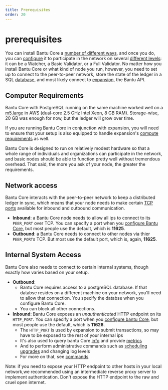 ```yaml
---
title: Prerequisites
order: 20
---
```


# prerequisites

You can install Bantu Core a [number of different ways](installation.md), and once you do, you can [configure](configuring.md) it to participate in the network on several [different levels](index.md#types-of-nodes): it can be a Watcher, a Basic Validator, or a Full Validator. No matter how you install Bantu Core or what kind of node you run, however, you need to set up to connect to the peer-to-peer network, store the state of the ledger in a SQL [database](configuring.md#database), and most likely connect to [expansion](../api/introduction/index.md), the Bantu API.

## Computer Requirements

Bantu Core with PostgreSQL running on the same machine worked well on a [m5.large](https://aws.amazon.com/ec2/instance-types/m5/) in AWS \(dual-core 2.5 GHz Intel Xeon, 8 GB RAM\). Storage-wise, 20 GB was enough for now, but the ledger will grow over time.

If you are running Bantu Core in conjunction with expansion, you will need to ensure that your setup is also equipped to handle expansion's [compute requirements](../run-api-server/prerequisites.md) as well.

Bantu Core is designed to run on relatively modest hardware so that a whole range of individuals and organizations can participate in the network, and basic nodes should be able to function pretty well without tremendous overhead. That said, the more you ask of your node, the greater the requirements.

## Network access

Bantu Core interacts with the peer-to-peer network to keep a distributed ledger in sync, which means that your node needs to make certain [TCP ports](https://en.wikipedia.org/wiki/Transmission_Control_Protocol#TCP_ports) available for inbound and outbound communication.

* **Inbound**: a Bantu Core node needs to allow all ips to connect to its `PEER_PORT` over TCP. You can specify a port when you [configure Bantu Core](configuring.md), but most people use the default, which is **11625**.
* **Outbound**: a Bantu Core needs to connect to other nodes via thier `PEER_PORT`s TCP. But most use the default port, which is, again, **11625**.

## Internal System Access

Bantu Core also needs to connect to certain internal systems, though exactly how varies based on your setup.

* **Outbound**:
  * Bantu Core requires access to a postgreSQL database. If that databse resides on a different machine on your network, you'll need to allow that connection. You specify the databse when you configure Bantu Core.
  * You can block all other connections.
* **Inbound**: Bantu Core exposes an _unauthenticated_ HTTP endpoint on its `HTTP_PORT`. You can specify a port when you [configure bantu Core](configuring.md), but most people use the default, which is **11626**.
  * The `HTTP_PORT` is used by expansion to submit transactions, so may have to be exposed to the rest of your internal ips
  * It's also used to query bantu Core [info](commands.md) and provide [metrics](monitoring.md)
  * And to perform administrative commands such as [scheduling upgrades](network-upgrades.md) and changing log levels
  * For more on that, see [commands](commands.md)

Note: if you need to expose your HTTP endpoint to other hosts in your local network,we recommended using an intermediate reverse proxy server to implement authentication. Don't expose the HTTP endpoint to the raw and cruel open internet.


